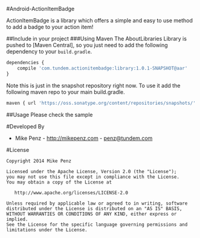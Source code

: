 #Android-ActionItemBadge

ActionItemBadge is a library which offers a simple and easy to use method to add a badge to your action item!

##Include in your project
###Using Maven
The AboutLibraries Library is pushed to [Maven Central], so you just need to add the following dependency to your `build.gradle`.

```javascript
dependencies {
	compile 'com.tundem.actionitembadge:library:1.0.1-SNAPSHOT@aar'
}
```
Note this is just in the snapshot repository right now. To use it add the following maven repo to your main build.gradle.
```javascript
maven { url 'https://oss.sonatype.org/content/repositories/snapshots/' }
```

##Usage
Please check the sample

#Developed By

* Mike Penz - http://mikepenz.com - <penz@tundem.com>


#License

    Copyright 2014 Mike Penz

    Licensed under the Apache License, Version 2.0 (the "License");
    you may not use this file except in compliance with the License.
    You may obtain a copy of the License at

       http://www.apache.org/licenses/LICENSE-2.0

    Unless required by applicable law or agreed to in writing, software
    distributed under the License is distributed on an "AS IS" BASIS,
    WITHOUT WARRANTIES OR CONDITIONS OF ANY KIND, either express or implied.
    See the License for the specific language governing permissions and
    limitations under the License.
